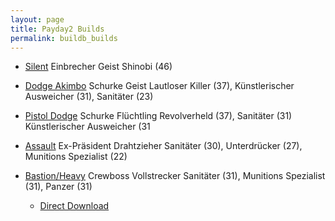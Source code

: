 ```yaml
---
layout: page
title: Payday2 Builds
permalink: buildb_builds
---
```



- [Silent](http://pd2skills.com/#/v3/mljh:elk:tfeCLKh:gFDEBCALJKrPQ:fF:ia:pB8:::)	Einbrecher Geist
Shinobi (46)


- [Dodge Akimbo](http://pd2skills.com/#/v3/mfDBcar:eLjk:gLJKhGrPNOM:ffELH:ia:pR8:::)	Schurke Geist
Lautloser Killer (37), Künstlerischer Ausweicher (31), Sanitäter (23)


- [Pistol Dodge](http://pd2skills.com/#/v3/mFDBAlr:eLk:tlkr:gLJKhGrpq:fFDECAL:ia:pR8:::)	Schurke Flüchtling
Revolverheld (37), Sanitäter (31) Künstlerischer Ausweicher (31


- [Assault](http://pd2skills.com/#/v3/mfDeCAljhrp:eLjkhiRpNom:tLkrpqNOm:glJr:flkr:ia:pE8:::) Ex-Präsident Drahtzieher
Sanitäter (30), Unterdrücker (27), Munitions Spezialist (22)


- [Bastion/Heavy](http://pd2skills.com/#/v3/mFDBAljr:eLJKhGRPNM:tRo:glj:flrqN:ia:pC8:::) Crewboss Vollstrecker
Sanitäter (31), Munitions Spezialist (31), Panzer (31)
  - [Direct Download]({{site.baseurl}}/builds/Bastion_build.json)
